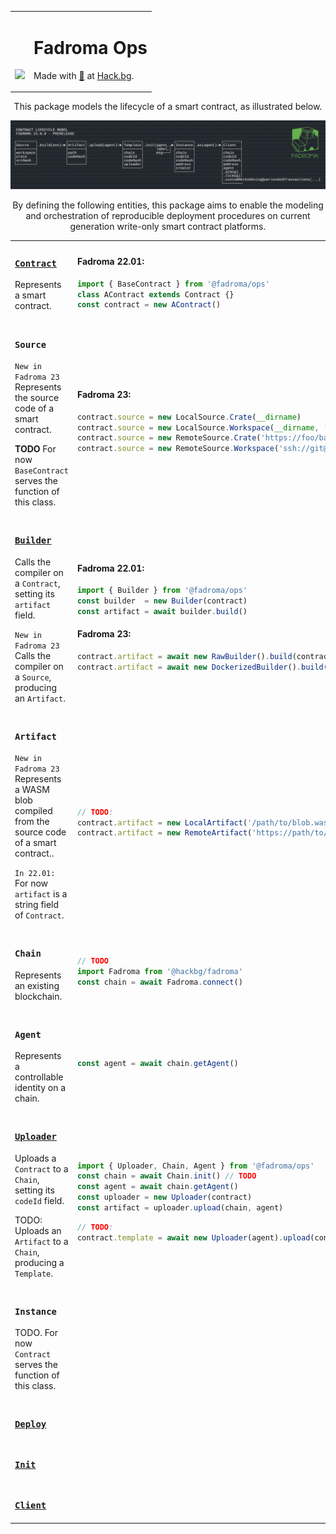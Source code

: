 <div align="center">
<table><tr><td valign="middle" style="vertical-align:bottom">

[<img src="https://github.com/hackbg/fadroma/raw/22.01/doc/logo.svg" width="300">](https://fadroma.tech)

</td><td valign="center">

# Fadroma Ops
Made with [💚](mailto:hello@hack.bg) at [Hack.bg](https://hack.bg).

</td></tr></table>

This package models the lifecycle of a smart contract,
as illustrated below.

![](./.pix/Figure_1.png)

By defining the following entities, this package aims to enable
the modeling and orchestration of reproducible deployment procedures
on current generation write-only smart contract platforms.

<table>
<tr><td width="50%" valign="top">

### [**`Contract`**](./Contract.ts)

Represents a smart contract.

</td><td width="50%">

#### Fadroma 22.01:
```typescript
import { BaseContract } from '@fadroma/ops'
class AContract extends Contract {}
const contract = new AContract()
```

</td></tr>


<tr><td width="50%" valign="top">

### **`Source`**

`New in Fadroma 23` Represents the source code of a smart contract.

**TODO** For now `BaseContract` serves the function of this class.

</td><td width="50%">

#### Fadroma 23:
```typescript
contract.source = new LocalSource.Crate(__dirname)
contract.source = new LocalSource.Workspace(__dirname, 'a-contract')
contract.source = new RemoteSource.Crate('https://foo/bar.git')
contract.source = new RemoteSource.Workspace('ssh://git@foo/bar.git', 'a-contract')
```

</td></tr>


<tr><td width="50%" valign="top">

### [**`Builder`**](./Build.ts)

Calls the compiler on a `Contract`,
setting its `artifact` field.

`New in Fadroma 23` Calls the compiler on a `Source`,
producing an `Artifact`.

</td><td width="50%">

#### Fadroma 22.01:
```typescript
import { Builder } from '@fadroma/ops'
const builder  = new Builder(contract)
const artifact = await builder.build()
```

#### Fadroma 23:
```typescript
contract.artifact = await new RawBuilder().build(contract.source)
contract.artifact = await new DockerizedBuilder().build(contract.source)
```

</td></tr>


<tr><td width="50%" valign="top">

### **`Artifact`**

`New in Fadroma 23` Represents a WASM blob compiled from
the source code of a smart contract..

`In 22.01:` For now `artifact` is a string field of `Contract`.

</td><td width="50%">

```typescript
// TODO:
contract.artifact = new LocalArtifact('/path/to/blob.wasm', checksum)
contract.artifact = new RemoteArtifact('https://path/to/blob.wasm', checksum)
```

</td></tr>


<tr><td width="50%" valign="top">

### **`Chain`**

Represents an existing blockchain.

</td><td width="50%">

```typescript
// TODO
import Fadroma from '@hackbg/fadroma'
const chain = await Fadroma.connect()
```

</td></tr>


<tr><td width="50%" valign="top">

### **`Agent`**

Represents a controllable identity on a chain.

</td><td width="50%">

```typescript
const agent = await chain.getAgent()
```

</td></tr>


<tr><td width="50%" valign="top">

### [**`Uploader`**](./Upload.ts)

Uploads a `Contract` to a `Chain`,
setting its `codeId` field.

TODO: Uploads an `Artifact` to a `Chain`,
producing a `Template`.

</td><td width="50%">

```typescript
import { Uploader, Chain, Agent } from '@fadroma/ops'
const chain = await Chain.init() // TODO
const agent = await chain.getAgent()
const uploader = new Uploader(contract)
const artifact = uploader.upload(chain, agent)
```

```typescript
// TODO:
contract.template = await new Uploader(agent).upload(contract.artifact)
```

</td></tr>


<tr><td width="50%" valign="top">

### **`Instance`**

TODO. For now `Contract` serves the function of this class.

</td><td width="50%">

</td></tr>


<tr><td width="50%" valign="top">

### [**`Deploy`**](./Deploy.ts)

</td><td width="50%">

</td></tr>


<tr><td width="50%" valign="top">

### [**`Init`**](./Init.ts)

</td><td width="50%">

</td></tr>


<tr><td width="50%" valign="top">

### [**`Client`**](./Client.ts)

</td><td width="50%">

</td></tr>

</table>

</div>
